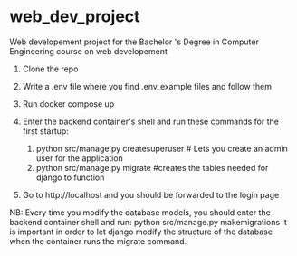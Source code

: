# web_dev_project
Web developement project for the Bachelor 's Degree in Computer Engineering course on web developement


1) Clone the repo
2) Write a .env file where you find .env_example files and follow them
3) Run docker compose up
4) Enter the backend container's shell and run these commands for the first startup:
    1) python src/manage.py createsuperuser  # Lets you create an admin user for the application
    2) python src/manage.py migrate #creates the tables needed for django to function

5) Go to http://localhost and you should be forwarded to the login page

NB: Every time you modify the database models, you should enter the backend container shell and run: python src/manage.py makemigrations
It is important in order to let django modify the structure of the database when the container runs the migrate command. 